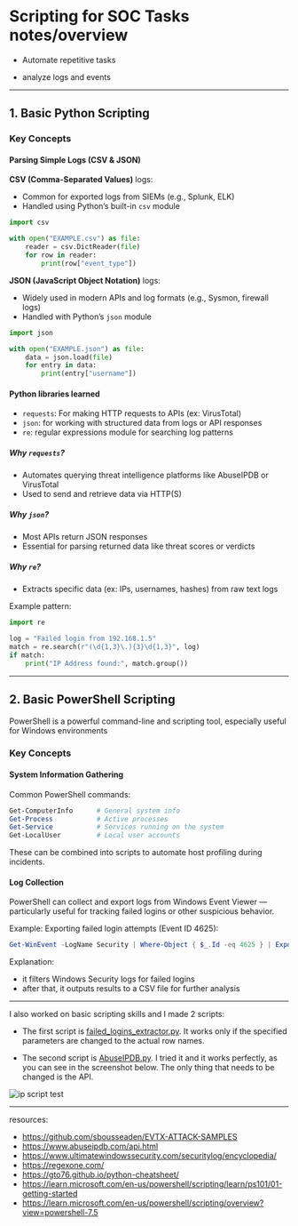 
# Scripting for SOC Tasks notes/overview

- Automate repetitive tasks

- analyze logs and events

---

## 1. Basic Python Scripting

### Key Concepts

#### Parsing Simple Logs (CSV & JSON)

**CSV (Comma-Separated Values)** logs:
- Common for exported logs from SIEMs (e.g., Splunk, ELK)
- Handled using Python’s built-in `csv` module

```python
import csv

with open("EXAMPLE.csv") as file:
    reader = csv.DictReader(file)
    for row in reader:
        print(row["event_type"])
```

**JSON (JavaScript Object Notation)** logs:
- Widely used in modern APIs and log formats (e.g., Sysmon, firewall logs)
- Handled with Python’s `json` module

```python
import json

with open("EXAMPLE.json") as file:
    data = json.load(file)
    for entry in data:
        print(entry["username"])
```

#### Python libraries learned

- `requests`: For making HTTP requests to APIs (ex: VirusTotal)
- `json`: for working with structured data from logs or API responses
- `re`: regular expressions module for searching log patterns

##### Why `requests`?
- Automates querying threat intelligence platforms like AbuseIPDB or VirusTotal
- Used to send and retrieve data via HTTP(S)

##### Why `json`?
- Most APIs return JSON responses
- Essential for parsing returned data like threat scores or verdicts

##### Why `re`?
- Extracts specific data (ex: IPs, usernames, hashes) from raw text logs

Example pattern:
```python
import re

log = "Failed login from 192.168.1.5"
match = re.search(r"(\d{1,3}\.){3}\d{1,3}", log)
if match:
    print("IP Address found:", match.group())
```

---

## 2. Basic PowerShell Scripting

PowerShell is a powerful command-line and scripting tool, especially useful for Windows environments

### Key Concepts

#### System Information Gathering

Common PowerShell commands:

```powershell
Get-ComputerInfo      # General system info
Get-Process           # Active processes
Get-Service           # Services running on the system
Get-LocalUser         # Local user accounts
```

These can be combined into scripts to automate host profiling during incidents.

#### Log Collection

PowerShell can collect and export logs from Windows Event Viewer — particularly useful for tracking failed logins or other suspicious behavior.

Example: Exporting failed login attempts (Event ID 4625):

```powershell
Get-WinEvent -LogName Security | Where-Object { $_.Id -eq 4625 } | Export-Csv failed_logins.csv
```

Explanation:
- it filters Windows Security logs for failed logins
- after that, it outputs results to a CSV file for further analysis

---

I also worked on basic scripting skills and I made 2 scripts:

- The first script is [failed_logins_extractor.py](./failed_logins_extractor.py). It works only if the specified parameters are changed to the actual row names.

- The second script is [AbuseIPDB.py](./AbuseIPDB.py). I tried it and it works perfectly, as you can see in the screenshot below. The only thing that needs to be changed is the API.

![ip script test](https://i.ibb.co/Qv7PGf51/Screenshot-2025-07-17-174359.png)

---

resources:

- https://github.com/sbousseaden/EVTX-ATTACK-SAMPLES
- https://www.abuseipdb.com/api.html
- https://www.ultimatewindowssecurity.com/securitylog/encyclopedia/
- https://regexone.com/
- https://gto76.github.io/python-cheatsheet/
- https://learn.microsoft.com/en-us/powershell/scripting/learn/ps101/01-getting-started
- https://learn.microsoft.com/en-us/powershell/scripting/overview?view=powershell-7.5
